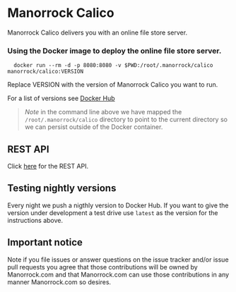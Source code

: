 
# Manorrock Calico

Manorrock Calico delivers you with an online file store server.

### Using the Docker image to deploy the online file store server.

```shell
  docker run --rm -d -p 8080:8080 -v $PWD:/root/.manorrock/calico manorrock/calico:VERSION
```

Replace VERSION with the version of Manorrock Calico you want to run.

For a list of versions see [Docker Hub](https://hub.docker.com/r/manorrock/calico/tags)

> _Note_ in the command line above we have mapped the `/root/.manorrock/calico`
> directory to point to the current directory so we can persist outside of the
> Docker container.

## REST API

Click [here](REST.md) for the REST API.

## Testing nightly versions

Every night we push a nigthly version to Docker Hub. If you want to give the
version under development a test drive use `latest` as the version for the
instructions above.

## Important notice

Note if you file issues or answer questions on the issue tracker and/or issue 
pull requests you agree that those contributions will be owned by Manorrock.com
and that Manorrock.com can use those contributions in any manner Manorrock.com
so desires.
